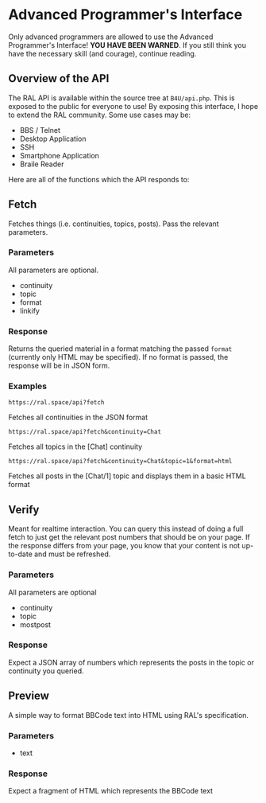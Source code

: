 Advanced Programmer's Interface
===============================

Only advanced programmers are allowed to use the Advanced Programmer's
Interface! **YOU HAVE BEEN WARNED**. If you still think you have the
necessary skill (and courage), continue reading.

Overview of the API
-------------------

The RAL API is available within the source tree at `B4U/api.php`. This is
exposed to the public for everyone to use! By exposing this interface, I
hope to extend the RAL community. Some use cases may be:

* BBS / Telnet
* Desktop Application
* SSH
* Smartphone Application
* Braile Reader

Here are all of the functions which the API responds to:

Fetch
-----

Fetches things (i.e. continuities, topics, posts). Pass the relevant
parameters.

### Parameters

All parameters are optional.

* continuity
* topic
* format
* linkify

### Response

Returns the queried material in a format matching the passed `format`
(currently only HTML may be specified). If no format is passed, the
response will be in JSON form.

### Examples

`https://ral.space/api?fetch`

Fetches all continuities in the JSON format

`https://ral.space/api?fetch&continuity=Chat`

Fetches all topics in the [Chat] continuity

`https://ral.space/api?fetch&continuity=Chat&topic=1&format=html`

Fetches all posts in the [Chat/1] topic and displays them in a basic HTML format

Verify
-----

Meant for realtime interaction. You can query this instead of doing a
full fetch to just get the relevant post numbers that should be on your
page. If the response differs from your page, you know that your content
is not up-to-date and must be refreshed.

### Parameters

All parameters are optional

* continuity
* topic
* mostpost

### Response

Expect a JSON array of numbers which represents the posts in the topic
or continuity you queried.

Preview
-------

A simple way to format BBCode text into HTML using RAL's specification.

### Parameters

* text

### Response

Expect a fragment of HTML which represents the BBCode text
